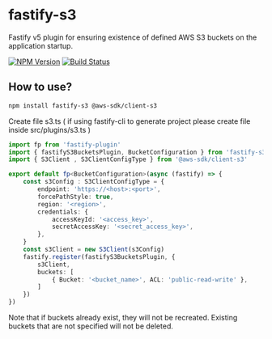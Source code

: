 # fastify-s3
Fastify v5 plugin for ensuring existence of defined AWS S3 buckets on the application startup.

[![NPM Version](https://img.shields.io/npm/v/fastify-s3.svg)](https://npmjs.org/package/fastify-s3)
[![Build Status](https://github.com/mamirul47/fastify-s3/workflows/ci/badge.svg)](https://github.com/mamirul47/fastify-s3/actions)

## How to use?

```bash
npm install fastify-s3 @aws-sdk/client-s3 
```
Create file s3.ts ( if using fastify-cli to generate project please create file inside src/plugins/s3.ts )

```ts
import fp from 'fastify-plugin'
import { fastifyS3BucketsPlugin, BucketConfiguration } from 'fastify-s3';
import { S3Client , S3ClientConfigType } from '@aws-sdk/client-s3'

export default fp<BucketConfiguration>(async (fastify) => {
    const s3Config : S3ClientConfigType = {
        endpoint: 'https://<host>:<port>',
        forcePathStyle: true,
        region: '<region>',
        credentials: {
            accessKeyId: '<access_key>',
            secretAccessKey: '<secret_access_key>',
        },
    }
    const s3Client = new S3Client(s3Config)
    fastify.register(fastifyS3BucketsPlugin, {
        s3Client,
        buckets: [
            { Bucket: '<bucket_name>', ACL: 'public-read-write' },
        ]
    })
})

```

Note that if buckets already exist, they will not be recreated.
Existing buckets that are not specified will not be deleted.
